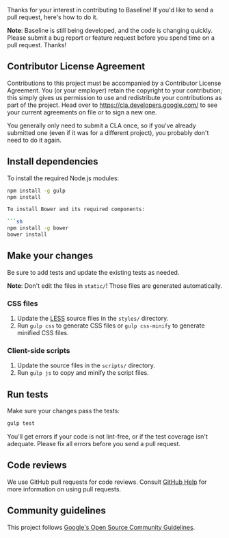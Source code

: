 Thanks for your interest in contributing to Baseline! If you'd like to send a
pull request, here's how to do it.

**Note**: Baseline is still being developed, and the code is changing quickly.
Please submit a bug report or feature request before you spend time on a pull
request. Thanks!

## Contributor License Agreement

Contributions to this project must be accompanied by a Contributor License
Agreement. You (or your employer) retain the copyright to your contribution;
this simply gives us permission to use and redistribute your contributions as
part of the project. Head over to <https://cla.developers.google.com/> to see
your current agreements on file or to sign a new one.

You generally only need to submit a CLA once, so if you've already submitted one
(even if it was for a different project), you probably don't need to do it
again.

## Install dependencies

To install the required Node.js modules:

```sh
npm install -g gulp
npm install

To install Bower and its required components:

```sh
npm install -g bower
bower install
```

## Make your changes

Be sure to add tests and update the existing tests as needed.

**Note**: Don't edit the files in `static/`! Those files are generated
automatically.

### CSS files

1. Update the [LESS][less] source files in the `styles/` directory.
2. Run `gulp css` to generate CSS files or `gulp css-minify` to generate
minified CSS files.

### Client-side scripts

1. Update the source files in the `scripts/` directory.
2. Run `gulp js` to copy and minify the script files.

## Run tests

Make sure your changes pass the tests:

```sh
gulp test
```

You'll get errors if your code is not lint-free, or if the test coverage isn't
adequate. Please fix all errors before you send a pull request.

## Code reviews

We use GitHub pull requests for code reviews. Consult [GitHub Help][github-pr]
for more information on using pull requests.

## Community guidelines

This project follows
[Google's Open Source Community Guidelines](https://opensource.google.com/conduct/).

[fork-repo]: https://help.github.com/articles/fork-a-repo
[less]: http://lesscss.org/
[github-pr]: https://help.github.com/articles/about-pull-requests/
